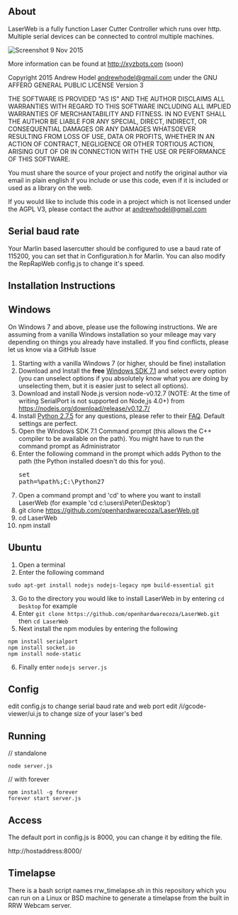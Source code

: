## About

LaserWeb is a fully function Laser Cutter Controller which runs over http.  Multiple serial devices can be connected to control multiple machines.

![Screenshot 9 Nov 2015](https://raw.githubusercontent.com/openhardwarecoza/LaserWeb/master/laserweb.PNG)

More information can be found at http://xyzbots.com (soon)

Copyright 2015 Andrew Hodel andrewhodel@gmail.com  under the GNU AFFERO GENERAL PUBLIC LICENSE Version 3

THE SOFTWARE IS PROVIDED "AS IS" AND THE AUTHOR DISCLAIMS ALL WARRANTIES
WITH REGARD TO THIS SOFTWARE INCLUDING ALL IMPLIED WARRANTIES OF
MERCHANTABILITY AND FITNESS. IN NO EVENT SHALL THE AUTHOR BE LIABLE FOR
ANY SPECIAL, DIRECT, INDIRECT, OR CONSEQUENTIAL DAMAGES OR ANY DAMAGES
WHATSOEVER RESULTING FROM LOSS OF USE, DATA OR PROFITS, WHETHER IN AN
ACTION OF CONTRACT, NEGLIGENCE OR OTHER TORTIOUS ACTION, ARISING OUT OF
OR IN CONNECTION WITH THE USE OR PERFORMANCE OF THIS SOFTWARE.

You must share the source of your project and notify the original author via email in plain english if you include or use this code, even if it is included or used as a library on the web.

If you would like to include this code in a project which is not licensed under the AGPL V3, please contact the author at andrewhodel@gmail.com


## Serial baud rate

Your Marlin based lasercutter should be configured to use a baud rate of 115200, you can set that in Configuration.h for Marlin.  You can also modify the RepRapWeb config.js to change it's speed.


## Installation Instructions


## Windows

On Windows 7 and above, please use the following instructions. We are assuming from a vanilla Windows installation so your mileage may vary depending on things you already have installed. If you find conflicts, please let us know via a GitHub Issue

1. Starting with a vanilla Windows 7 (or higher, should be fine) installation
2. Download and Install the **free** [Windows SDK 7.1](http://www.microsoft.com/en-us/download/details.aspx?id=8279) and select every option (you can unselect options if you absolutely know what you are doing by unselecting them, but it is easier just to select all options).
3. Download and install Node.js version node-v0.12.7 (NOTE:  At the time of writing SerialPort is not supported on Node,js 4.0+) from https://nodejs.org/download/release/v0.12.7/
4. Install [Python 2.7.5](http://www.python.org/download/releases/2.7.5/) for any questions, please refer to their [FAQ](http://docs.python.org/2/faq/windows.html). Default settings are perfect.
5. Open the Windows SDK 7.1 Command prompt (this allows the C++ compiler to be available on the path). You might have to run the command prompt as Administrator
6. Enter the following command in the prompt which adds Python to the path (the Python installed doesn't do this for you).<pre>set path=%path%;C:\Python27</pre>
7. Open a command prompt and 'cd' to where you want to install LaserWeb (for example 'cd c:\users\Peter\Desktop')
8.  git clone https://github.com/openhardwarecoza/LaserWeb.git
9.  cd LaserWeb
10.  npm install


## Ubuntu

1. Open a terminal
2. Enter the following command
```
sudo apt-get install nodejs nodejs-legacy npm build-essential git
```
3. Go to the directory you would like to install LaserWeb in by entering ```cd Desktop``` for example
4. Enter ```git clone https://github.com/openhardwarecoza/LaserWeb.git``` then ```cd LaserWeb```
5. Next install the npm modules by entering the following
```
npm install serialport
npm install socket.io
npm install node-static
```
6. Finally enter ```nodejs server.js```

## Config

edit config.js to change serial baud rate and web port
edit /i/gcode-viewer/ui.js to change size of your laser's bed

## Running

// standalone
```
node server.js
```

// with forever
```
npm install -g forever
forever start server.js
```

## Access

The default port in config.js is 8000, you can change it by editing the file.

http://hostaddress:8000/

## Timelapse

There is a bash script names rrw_timelapse.sh in this repository which you can run on a Linux or BSD machine to generate a timelapse from the built in RRW Webcam server.
